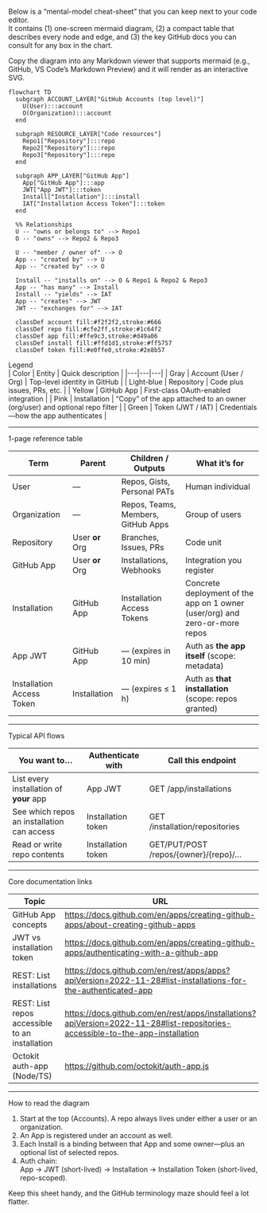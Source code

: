 Below is a “mental-model cheat-sheet” that you can keep next to your code editor.  
It contains (1) one-screen mermaid diagram, (2) a compact table that describes every node and edge, and (3) the key GitHub docs you can consult for any box in the chart.

Copy the diagram into any Markdown viewer that supports mermaid (e.g., GitHub, VS Code’s Markdown Preview) and it will render as an interactive SVG.

```mermaid
flowchart TD
  subgraph ACCOUNT_LAYER["GitHub Accounts (top level)"]
    U(User):::account
    O(Organization):::account
  end

  subgraph RESOURCE_LAYER["Code resources"]
    Repo1["Repository"]:::repo
    Repo2["Repository"]:::repo
    Repo3["Repository"]:::repo
  end

  subgraph APP_LAYER["GitHub App"]
    App["GitHub App"]:::app
    JWT["App JWT"]:::token
    Install["Installation"]:::install
    IAT["Installation Access Token"]:::token
  end

  %% Relationships
  U -- "owns or belongs to" --> Repo1
  O -- "owns" --> Repo2 & Repo3

  U -- "member / owner of" --> O
  App -- "created by" --> U
  App -- "created by" --> O

  Install -- "installs on" --> O & Repo1 & Repo2 & Repo3
  App -- "has many" --> Install
  Install -- "yields" --> IAT
  App -- "creates" --> JWT
  JWT -- "exchanges for" --> IAT

  classDef account fill:#f2f2f2,stroke:#666
  classDef repo fill:#cfe2ff,stroke:#1c64f2
  classDef app fill:#ffe9c3,stroke:#d49a06
  classDef install fill:#ffd1d1,stroke:#ff5757
  classDef token fill:#e0ffe0,stroke:#2e8b57
```

Legend  
| Color | Entity | Quick description |
|---|---|---|
| Gray | Account (User / Org) | Top-level identity in GitHub |
| Light-blue | Repository | Code plus issues, PRs, etc. |
| Yellow | GitHub App | First-class OAuth-enabled integration |
| Pink | Installation | “Copy” of the app attached to an owner (org/user) and optional repo filter |
| Green | Token (JWT / IAT) | Credentials—how the app authenticates |

---

1-page reference table

| Term                      | Parent          | Children / Outputs                 | What it’s for                                                               |
| ------------------------- | --------------- | ---------------------------------- | --------------------------------------------------------------------------- |
| User                      | —               | Repos, Gists, Personal PATs        | Human individual                                                            |
| Organization              | —               | Repos, Teams, Members, GitHub Apps | Group of users                                                              |
| Repository                | User **or** Org | Branches, Issues, PRs              | Code unit                                                                   |
| GitHub App                | User **or** Org | Installations, Webhooks            | Integration you register                                                    |
| Installation              | GitHub App      | Installation Access Tokens         | Concrete deployment of the app on 1 owner (user/org) and zero-or-more repos |
| App JWT                   | GitHub App      | — (expires in 10 min)              | Auth as **the app itself** (scope: metadata)                                |
| Installation Access Token | Installation    | — (expires ≤ 1 h)                  | Auth as **that installation** (scope: repos granted)                        |

---

Typical API flows

| You want to…                               | Authenticate with  | Call this endpoint                   |
| ------------------------------------------ | ------------------ | ------------------------------------ |
| List every installation of **your** app    | App JWT            | GET /app/installations               |
| See which repos an installation can access | Installation token | GET /installation/repositories       |
| Read or write repo contents                | Installation token | GET/PUT/POST /repos/{owner}/{repo}/… |

---

Core documentation links

| Topic                                          | URL                                                                                                                           |
| ---------------------------------------------- | ----------------------------------------------------------------------------------------------------------------------------- |
| GitHub App concepts                            | https://docs.github.com/en/apps/creating-github-apps/about-creating-github-apps                                               |
| JWT vs installation token                      | https://docs.github.com/en/apps/creating-github-apps/authenticating-with-a-github-app                                         |
| REST: List installations                       | https://docs.github.com/en/rest/apps/apps?apiVersion=2022-11-28#list-installations-for-the-authenticated-app                  |
| REST: List repos accessible to an installation | https://docs.github.com/en/rest/apps/installations?apiVersion=2022-11-28#list-repositories-accessible-to-the-app-installation |
| Octokit auth-app (Node/TS)                     | https://github.com/octokit/auth-app.js                                                                                        |

---

How to read the diagram

1. Start at the top (Accounts). A repo always lives under either a user or an organization.
2. An App is registered under an account as well.
3. Each Install is a binding between that App and some owner—plus an optional list of selected repos.
4. Auth chain:  
   App → JWT (short-lived) → Installation → Installation Token (short-lived, repo-scoped).

Keep this sheet handy, and the GitHub terminology maze should feel a lot flatter.
